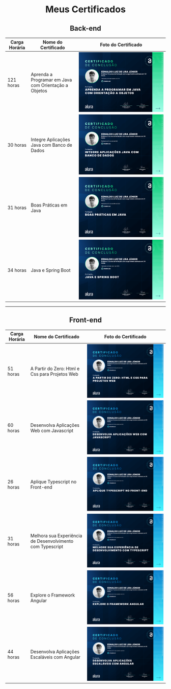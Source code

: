 <div align=center>
    <h1>Meus Certificados</h1>
</div>

<div align=center>
    <h2>Back-end</h2>
</div>

<table>
    <thead>
        <tr>
            <th>Carga Horária</th>
            <th>Nome do Certificado</th>
            <th>Foto do Certificado</th>
        </tr>
    </thead>
    <tbody>
        <tr>
            <td>121 horas</td>
            <td>Aprenda a Programar em Java com Orientação a Objetos</td>
            <td><img src="imgs/certificado-OO-java.png" alt="Certificado 1"></td>
        </tr>
        <tr>
            <td>30 horas</td>
            <td>Integre Aplicações Java com Banco de Dados</td>
            <td><img src="imgs/certificado-java-jdbc-jpa.png" alt="Certificado 2"></td>
        </tr>
        <tr>
            <td>31 horas</td>
            <td>Boas Práticas em Java</td>
            <td><img src="imgs/certificado-java-solid.png" alt="Certificado 2"></td>
        </tr>
        <tr>
            <td>34 horas</td>
            <td>Java e Spring Boot</td>
            <td><img src="imgs/certificado-java-spring-boot.png" alt="Certificado 2"></td>
        </tr>
    </tbody>
</table>

---

<div align=center>
    <h2>Front-end</h2>
</div>

<table>
    <thead>
        <tr>
            <th>Carga Horária</th>
            <th>Nome do Certificado</th>
            <th>Foto do Certificado</th>
        </tr>
    </thead>
    <tbody>
        <tr>
            <td>51 horas</td>
            <td>A Partir do Zero: Html e Css para Projetos Web</td>
            <td><img src="imgs/certificado-html-css.png" alt="Certificado 2"></td>
        </tr>
        <tr>
            <td>60 horas</td>
            <td>Desenvolva Aplicações Web com Javascript</td>
            <td><img src="imgs/certificado-js-web.png" alt="Certificado 2"></td>
        </tr>
        <tr>
            <td>26 horas</td>
            <td>Aplique Typescript no Front-end</td>
            <td><img src="imgs/certificado-ts-2.png" alt="Certificado 2"></td>
        </tr>
        <tr>
            <td>31 horas</td>
            <td>Melhora sua Experiência de Desenvolvimento com Typescript</td>
            <td><img src="imgs/certificado-ts-1.png" alt="Certificado 2"></td>
        </tr>
        <tr>
            <td>56 horas</td>
            <td>Explore o Framework Angular</td>
            <td><img src="imgs/certificado-angular-1.png" alt="Certificado 2"></td>
        </tr>
        <tr>
            <td>44 horas</td>
            <td>Desenvolva Aplicações Escaláveis com Angular</td>
            <td><img src="imgs/certificado-angular-2.png" alt="Certificado 2"></td>
        </tr>
    </tbody>
</table>
